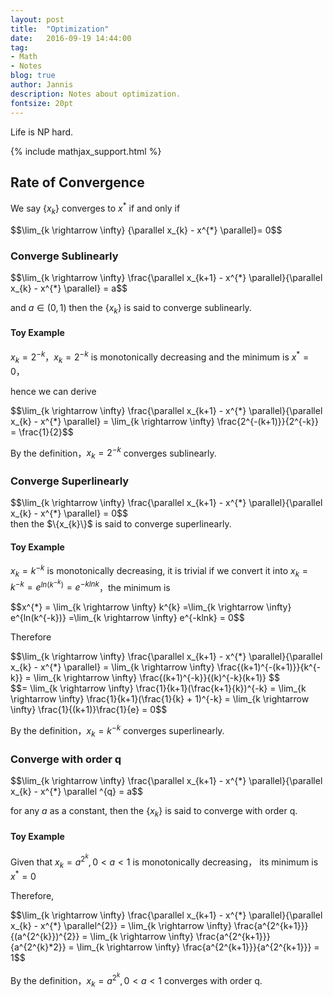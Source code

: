 ```yaml
---
layout: post
title:  "Optimization"
date:   2016-09-19 14:44:00
tag:
- Math
- Notes
blog: true
author: Jannis
description: Notes about optimization.
fontsize: 20pt
---
```


Life is NP hard. <br>


 {% include mathjax_support.html %}


## Rate of Convergence

We say <span> $\{x_{k}\}$ </span> converges to $x^{*}$ if and only if


 <div> $$\lim_{k \rightarrow \infty} {\parallel x_{k} - x^{*} \parallel}= 0$$ </div>

### Converge Sublinearly

<div>$$\lim_{k \rightarrow \infty} \frac{\parallel x_{k+1} - x^{*} \parallel}{\parallel x_{k} - x^{*} \parallel} = a$$ </div>

and <span>$a \in (0,1)$ then the $\{x_{k}\}$</span> is said to converge sublinearly.

#### Toy Example

<span>$x_{k} = 2^{-k}$</span>，<span>$x_{k} = 2^{-k}$</span> is monotonically decreasing and the minimum is <span>$x^{*} = 0$</span>，

hence we can derive

 <div>$$\lim_{k \rightarrow \infty} \frac{\parallel x_{k+1} - x^{*} \parallel}{\parallel x_{k} - x^{*} \parallel} = \lim_{k \rightarrow \infty} \frac{2^{-(k+1)}}{2^{-k}} = \frac{1}{2}$$ </div>

By the definition，<span>$x_{k} = 2^{-k}$</span> converges sublinearly.

### Converge Superlinearly

<div> $$\lim_{k \rightarrow \infty} \frac{\parallel x_{k+1} - x^{*} \parallel}{\parallel x_{k} - x^{*} \parallel} = 0$$ </div> then the <span>$\{x_{k}\}$</span> is said to converge superlinearly.

#### Toy Example

<span>$x_{k} = k^{-k}$</span> is monotonically decreasing, it is trivial if we convert it into <span>$x_{k} = k^{-k} = e^{ln(k^{-k})} = e^{-klnk}$</span>，the minimum is
<div>$$x^{*} = \lim_{k \rightarrow \infty} k^{k} =\lim_{k \rightarrow \infty} e^{ln(k^{-k})} =\lim_{k \rightarrow \infty} e^{-klnk} = 0$$</div>

Therefore

<div>$$\lim_{k \rightarrow \infty} \frac{\parallel x_{k+1} - x^{*} \parallel}{\parallel x_{k} - x^{*} \parallel} = \lim_{k \rightarrow \infty} \frac{(k+1)^{-(k+1)}}{k^{-k}} = \lim_{k \rightarrow \infty} \frac{(k+1)^{-k}}{(k)^{-k}(k+1)} $$</div>

<div>$$= \lim_{k \rightarrow \infty} \frac{1}{k+1}(\frac{k+1}{k})^{-k} = \lim_{k \rightarrow \infty} \frac{1}{k+1}(\frac{1}{k} + 1)^{-k} =  \lim_{k \rightarrow \infty} \frac{1}{(k+1)}\frac{1}{e} = 0$$</div>

By the definition，<span>$x_{k} = k^{-k}$</span> converges superlinearly.


### Converge with order q

<div> $$\lim_{k \rightarrow \infty} \frac{\parallel x_{k+1} - x^{*} \parallel}{\parallel x_{k} - x^{*} \parallel ^{q} = a$$ </div>

for any $a$ as a constant, then the <span>$\{x_{k}\}$</span> is said to converge with order q.

#### Toy Example

Given that <span>$x_{k} = a^{2^{k}}, 0 < a < 1$</span> is monotonically decreasing， its minimum is <span>$x^{*} = 0$</span>

Therefore,

<div>$$\lim_{k \rightarrow \infty} \frac{\parallel x_{k+1} - x^{*} \parallel}{\parallel x_{k} - x^{*} \parallel^{2}}  = \lim_{k \rightarrow \infty} \frac{a^{2^{k+1}}}{(a^{2^{k}})^{2}} = \lim_{k \rightarrow \infty} \frac{a^{2^{k+1}}}{a^{2^{k}*2}} = \lim_{k \rightarrow \infty} \frac{a^{2^{k+1}}}{a^{2^{k+1}}} = 1$$</div>

By the definition，<span>$x_{k} = a^{2^{k}}, 0 < a < 1$</span> converges with order q.
